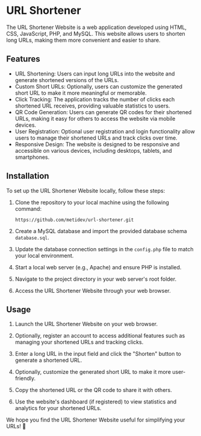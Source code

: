 # URL Shortener

The URL Shortener Website is a web application developed using HTML, CSS, JavaScript, PHP, and MySQL. This website allows users to shorten long URLs, making them more convenient and easier to share.

## Features

- URL Shortening: Users can input long URLs into the website and generate shortened versions of the URLs.
- Custom Short URLs: Optionally, users can customize the generated short URL to make it more meaningful or memorable.
- Click Tracking: The application tracks the number of clicks each shortened URL receives, providing valuable statistics to users.
- QR Code Generation: Users can generate QR codes for their shortened URLs, making it easy for others to access the website via mobile devices.
- User Registration: Optional user registration and login functionality allow users to manage their shortened URLs and track clicks over time.
- Responsive Design: The website is designed to be responsive and accessible on various devices, including desktops, tablets, and smartphones.

## Installation

To set up the URL Shortener Website locally, follow these steps:

1. Clone the repository to your local machine using the following command:

   ```
   https://github.com/metidev/url-shortener.git
   ```

2. Create a MySQL database and import the provided database schema `database.sql`.

3. Update the database connection settings in the `config.php` file to match your local environment.

4. Start a local web server (e.g., Apache) and ensure PHP is installed.

5. Navigate to the project directory in your web server's root folder.

6. Access the URL Shortener Website through your web browser.

## Usage

1. Launch the URL Shortener Website on your web browser.

2. Optionally, register an account to access additional features such as managing your shortened URLs and tracking clicks.

3. Enter a long URL in the input field and click the "Shorten" button to generate a shortened URL.

4. Optionally, customize the generated short URL to make it more user-friendly.

5. Copy the shortened URL or the QR code to share it with others.

6. Use the website's dashboard (if registered) to view statistics and analytics for your shortened URLs.



We hope you find the URL Shortener Website useful for simplifying your URLs! 🚀
